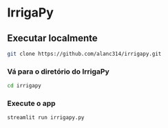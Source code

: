 # IrrigaPy

## **Executar localmente**
   ```bash
   git clone https://github.com/alanc314/irrigapy.git 
   ```
### **Vá para o diretório do IrrigaPy**
   ```bash
   cd irrigapy
   ```
### **Execute o app**
   ```bash
   streamlit run irrigapy.py
   ```
